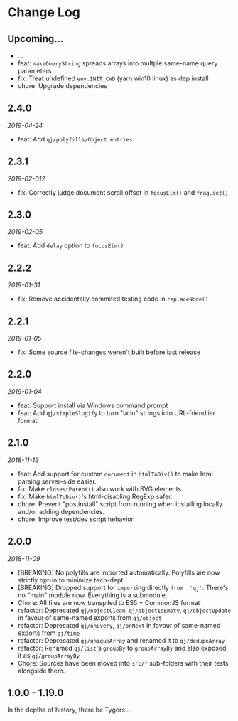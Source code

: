 # Change Log


## Upcoming...
<!-- Add new lines here. Version number will be decided later -->
- ...
- feat: `makeQueryString` spreads arrays into multple same-name query parameters
- fix: Treat undefined `env.INIT_CWD` (yarn win10 linux) as dep install
- chore: Upgrade dependencies


## 2.4.0
_2019-04-24_
- feat: Add `qj/polyfills/Object.entries`


## 2.3.1
_2019-02-012_
- fix: Correctly judge document scroll offset in `focusElm()` and `frag.set()`


## 2.3.0
_2019-02-05_
- feat: Add `delay` option to `focusElm()`


## 2.2.2
_2019-01-31_
- fix: Remove accidentally commited testing code in `replaceNode()`


## 2.2.1
_2019-01-05_
- fix: Some source file-changes weren't built before last release


## 2.2.0
_2019-01-04_
- feat: Support install via Windows command prompt
- feat: Add `qj/simpleSlugify` to turn "latin" strings into URL-friendlier format.


## 2.1.0
_2018-11-12_
- feat: Add support for custom `document` in `htmlToDiv()` to make html parsing server-side easier.
- fix: Make `closestParent()` also work with SVG elements.
- fix: Make `htmlToDiv()`'s html-disabling RegExp safer.
- chore: Prevent "postinstall" script from running when installing locally and/or adding dependencies.
- chore: Improve test/dev script hehavior


## 2.0.0
_2018-11-09_
- [BREAKING] No polyfills are imported automatically. Polyfills are now strictly opt-in to minimize tech-dept
- [BREAKING] Dropped support for `import`ing directly `from  'qj'`. There's no "main" module now. Everything is a submodule.
- Chore: All files are now transpiled to ES5 + CommonJS format
- refactor: Deprecated `qj/objectClean`,  `qj/objectIsEmpty`,  `qj/objectUpdate` in favour of same-named exports from `qj/object`
- refactor: Deprecated `qj/onEvery`,  `qj/onNext` in favour of same-named exports from `qj/time`
- refactor: Deprecated  `qj/uniqueArray` and renamed it to `qj/dedupeArray`
- refactor: Renamed `qj/list`'s `groupBy` to `groupArrayBy` and also exposed it as `qj/groupArrayBy`
- Chore: Sources have been moved into `src/*` sub-folders with their tests alongside them.


## 1.0.0 - 1.19.0 
In the depths of history, there be Tygers...
